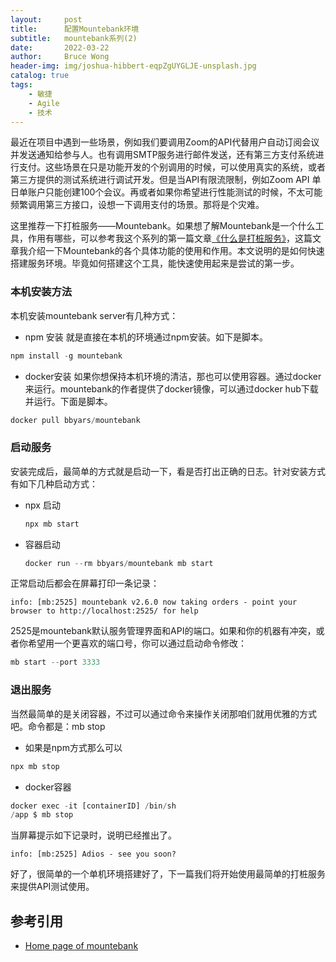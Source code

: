 ```yaml
---
layout:     post
title:      配置Mountebank环境
subtitle:   mountebank系列(2)
date:       2022-03-22
author:     Bruce Wong
header-img: img/joshua-hibbert-eqpZgUYGLJE-unsplash.jpg
catalog: true
tags:
    - 敏捷
    - Agile
    - 技术
---
```


最近在项目中遇到一些场景，例如我们要调用Zoom的API代替用户自动订阅会议并发送通知给参与人。也有调用SMTP服务进行邮件发送，还有第三方支付系统进行支付。这些场景在只是功能开发的个别调用的时候，可以使用真实的系统，或者第三方提供的测试系统进行调试开发。但是当API有限流限制，例如Zoom API 单日单账户只能创建100个会议。再或者如果你希望进行性能测试的时候，不太可能频繁调用第三方接口，设想一下调用支付的场景。那将是个灾难。

这里推荐一下打桩服务——Mountebank。如果想了解Mountebank是一个什么工具，作用有哪些，可以参考我这个系列的第一篇文章[《什么是打桩服务》](https://brucetalk.com/2020/08/15/stubserver1/)，这篇文章我介绍一下Mountebank的各个具体功能的使用和作用。本文说明的是如何快速搭建服务环境。毕竟如何搭建这个工具，能快速使用起来是尝试的第一步。

### 本机安装方法
本机安装mountebank server有几种方式：
+ npm 安装
就是直接在本机的环境通过npm安装。如下是脚本。
```javascript
npm install -g mountebank
```
+ docker安装
如果你想保持本机环境的清洁，那也可以使用容器。通过docker来运行。mountebank的作者提供了docker镜像，可以通过docker hub下载并运行。下面是脚本。
```javascript
docker pull bbyars/mountebank
```
### 启动服务
安装完成后，最简单的方式就是启动一下，看是否打出正确的日志。针对安装方式有如下几种启动方式：
+ npx 启动
    ```javascript
    npx mb start
    ```
+ 容器启动
    ```javascript
    docker run --rm bbyars/mountebank mb start
    ```
正常启动后都会在屏幕打印一条记录：
```log
info: [mb:2525] mountebank v2.6.0 now taking orders - point your browser to http://localhost:2525/ for help
```
2525是mountebank默认服务管理界面和API的端口。如果和你的机器有冲突，或者你希望用一个更喜欢的端口号，你可以通过启动命令修改：
``` javascript
mb start --port 3333
```
### 退出服务
当然最简单的是关闭容器，不过可以通过命令来操作关闭那咱们就用优雅的方式吧。命令都是：mb stop
+ 如果是npm方式那么可以
``` javascript
npx mb stop
```
+ docker容器
``` javascript
docker exec -it [containerID] /bin/sh
/app $ mb stop
```
当屏幕提示如下记录时，说明已经推出了。
```log
info: [mb:2525] Adios - see you soon?
```
好了，很简单的一个单机环境搭建好了，下一篇我们将开始使用最简单的打桩服务来提供API测试使用。


## 参考引用
- [Home page of mountebank](http://www.mbtest.org/)